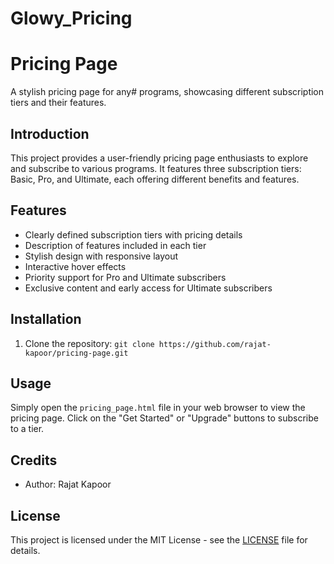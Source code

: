 # Glowy_Pricing

# Pricing Page

A stylish pricing page for any# programs, showcasing different subscription tiers and their features.

## Introduction

This project provides a user-friendly pricing page  enthusiasts to explore and subscribe to various programs. It features three subscription tiers: Basic, Pro, and Ultimate, each offering different benefits and features.

## Features

- Clearly defined subscription tiers with pricing details
- Description of features included in each tier
- Stylish design with responsive layout
- Interactive hover effects
- Priority support for Pro and Ultimate subscribers
- Exclusive content and early access for Ultimate subscribers

## Installation

1. Clone the repository: `git clone https://github.com/rajat-kapoor/pricing-page.git`

## Usage

Simply open the `pricing_page.html` file in your web browser to view the pricing page. Click on the "Get Started" or "Upgrade" buttons to subscribe to a tier.

## Credits

- Author: Rajat Kapoor

## License

This project is licensed under the MIT License - see the [LICENSE](LICENSE) file for details.
